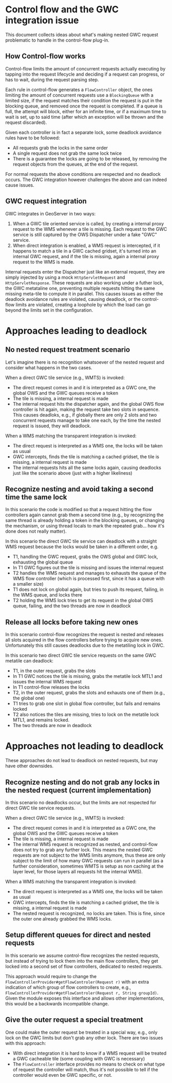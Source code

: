 Control flow and the GWC integration issue
==========================================

This document collects ideas about what's making nested GWC request problematic to handle in the control-flow plug-in.

How Control-flow works
----------------------

Control-flow limits the amount of concurrent requests actually executing by tapping
into the request lifecycle and deciding if a request can progress, or has to wait,
during the request parsing step.

Each rule in control-flow generates a `FlowController` object, the ones limiting the
amount of concurrent requests use a `BlockingQueue` with a limited size, if the request
matches their condition the request is put in the blocking queue, and removed once the
request is completed. If a queue is full, the attempt will block, either for an infinite
time, or if a maximum time to wait is set, up to said time (after which an exception will
be thrown and the request discarded).

Given each controller is in fact a separate lock, some deadlock avoidance rules
have to be followed:
* All requests grab the locks in the same order
* A single request does not grab the same lock twice
* There is a guarantee the locks are going to be released, by removing the request
objects from the queues, at the end of the request.

For normal requests the above conditions are respected and no deadlock occurs. 
The GWC integration however challenges the above and can indeed cause issues.

GWC request integration
-----------------------

GWC integrates in GeoServer in two ways:
1. When a GWC tile oriented service is called, by creating a internal proxy request to the WMS whenever a tile is missing. Each request to the GWC service is still captured by the OWS Dispatcher under a fake "GWC" service.
2. When direct integration is enabled, a WMS request is intercepted, if it happens to match a tile in a GWC cached gridset, it's turned into an internal GWC request, and if the tile is missing, again a internal proxy request to the WMS is made.

Internal requests enter the Dispatcher just like an external request, they are simply injected by using a mock `HttpServletRequest` and `HttpServletResponse`. 
These requests are also working under a futher lock, the GWC metataline one, preventing multiple requests hitting the same missing meta-tile to compute it in parallel.
This causes issues as either the deadlock avoidance rules are violated, causing deadlock, or the control-flow limits are violated, creating a loophole by which the load can go beyond the limits set in the configuration.

Approaches leading to deadlock
==============================

No nested request treatment scenario
------------------------------------

Let's imagine there is no recognition whatsoever of the nested request and consider what happens in the two cases.

When a direct GWC tile service (e.g., WMTS) is invoked:
* The direct request comes in and it is interpreted as a GWC one, the global OWS and the GWC queues receive a token
* The tile is missing, a internal request is made
* The internal request hits the dispatcher again, and the global OWS flow controller is hit again, making the request take two slots in sequence. This causes deadloks, e.g., if globally there are only 2 slots and two concurrent requests manage to take one each, by the time the nested request is issued, they will deadlock.

When a WMS matching the transparent integration is invoked:
* The direct request is interpreted as a WMS one, the locks will be taken as usual
* GWC intercepts, finds the tile is matching a cached gridset, the tile is missing, a internal request is made
* The internal requests hits all the same locks again, causing deadlocks just like the scenario above (just with a higher likeliness)

Recognize nesting and avoid taking a second time the same lock
--------------------------------------------------------------

In this scenario the code is modified so that a request hitting the flow controllers again cannot grab them a second time (e.g., by recognizing the same thread is already holding a token in the blocking queues, or changing the mechanism, or using thread locals to mark the repeated grab... how it's done does not really matter).

In this scenario the direct GWC tile service can deadlock with a straight WMS request because the locks would be taken in a different order, e.g.
* T1, handling the GWC request, grabs the OWS global and GWC lock, exhausting the global queue
* In T1 GWC figures out the tile is missing and issues the internal request
* T2 handles the WMS request and manages to exhausts the queue of the WMS flow controller (which is processed first, since it has a queue with a smaller size)
* T1 does not lock on global again, but tries to push its request, failing, in the WMS queue, and locks there
* T2 holding the WMS lock tries to get its request in the global OWS queue, failing, and the two threads are now in deadlock

Release all locks before taking new ones
-----------------------------------------

In this scenario control-flow recognizes the request is nested and releases all slots acquired in the flow controllers
before trying to acquire new ones. 
Unfortunately this still causes deadlocks due to the metatiling lock in GWC.

In this scenario two direct GWC tile service requests on the same GWC metatile can deadlock:
* T1, in the outer request, grabs the slots
* In T1 GWC notices the tile is missing, grabs the metatile lock MTL1 and issues the internal WMS request
* In T1 control-flow releases the locks
* T2, in the outer request, grabs the slots and exhausts one of them (e.g., the global one)
* T1 tries to grab one slot in global flow controller, but fails and remains locked
* T2 also notices the tiles are missing, tries to lock on the metatile lock MTL1, and remains locked. 
* The two threads are now in deadlock 

Approaches not leading to deadlock
==================================

These approaches do not lead to deadlock on nested requests, but may have other downsides.

Recognize nesting and do not grab any locks in the nested request (current implementation)
------------------------------------------------------------------------------------------

In this scenario no deadlocks occur, but the limits are not respected for direct GWC tile service requests.

When a direct GWC tile service (e.g., WMTS) is invoked:
* The direct request comes in and it is interpreted as a GWC one, the global OWS and the GWC queues receive a token
* The tile is missing, a internal request is made
* The internal WMS request is recognized as nested, and control-flow does not try to grab any further lock. This means the nested GWC requests are not subject to the WMS limits anymore, thus these are only subject to the limit of how many GWC requests can run in parallel (as a further consideration, sometimes WMTS is setup as non caching at the layer level, for those layers all requests hit the internal WMS).

When a WMS matching the transparent integration is invoked:
* The direct request is interpreted as a WMS one, the locks will be taken as usual
* GWC intercepts, finds the tile is matching a cached gridset, the tile is missing, a internal request is made
* The nested request is recognized, no locks are taken. This is fine, since the outer one already grabbed the WMS locks.

Setup different queues for direct and nested requests
-----------------------------------------------------

In this scenario we assume control-flow recognizes the nested requests, but instead of trying to lock them
into the main flow controllers, they get locked into a second set of flow controllers, dedicated to nested requests.

This approach would require to change the `FlowControllerProvider#getFlowControler(Request r)` with an extra indication of which
group of flow controllers to create, e.g., `FlowControllerProvider#getFlowControler(Request r, String groupId)`. 
Given the module exposes this interface and allows other implementations, this would be a backwards incompatible change.

Give the outer request a special treatment
------------------------------------------

One could make the outer request be treated in a special way, e.g., only lock on the GWC limits but don't grab
any other lock. There are two issues with this approach:
* With direct integration it is hard to know if a WMS request will be treated a GWC cacheable tile (some coupling with GWC is necessary)
* The `FlowController` interface provides no means to check on what type of request the controller will match, thus it's not possible to tell if the controller would even be GWC specific, or not.




